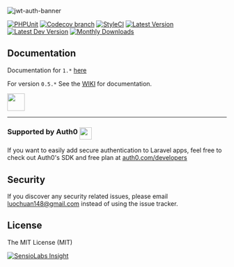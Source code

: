 ![jwt-auth-banner](https://cloud.githubusercontent.com/assets/1801923/9915273/119b9350-5cae-11e5-850b-c941cac60b32.png)

[![PHPUnit](https://github.com/luochuandesigns/jwt-auth/workflows/PHPUnit%20tests/badge.svg)](https://travis-ci.org/luochuandesigns/jwt-auth)
[![Codecov branch](https://img.shields.io/codecov/c/github/luochuandesigns/jwt-auth/develop.svg?style=flat-square&logo=codecov)](https://codecov.io/github/luochuandesigns/jwt-auth)
[![StyleCI](https://styleci.io/repos/23680678/shield?style=flat-square)](https://styleci.io/repos/23680678)
[![Latest Version](http://img.shields.io/packagist/v/luochuan/jwt-auth.svg?style=flat-square&logo=composer)](https://packagist.org/packages/luochuan/jwt-auth)
[![Latest Dev Version](https://img.shields.io/packagist/vpre/luochuan/jwt-auth.svg?style=flat-square&logo=composer)](https://packagist.org/packages/luochuan/jwt-auth#dev-develop)
[![Monthly Downloads](https://img.shields.io/packagist/dm/luochuan/jwt-auth.svg?style=flat-square&logo=composer)](https://packagist.org/packages/luochuan/jwt-auth)

## Documentation

Documentation for `1.*` [here](http://jwt-auth.com)

For version `0.5.*` See the [WIKI](https://github.com/luochuandesigns/jwt-auth/wiki) for documentation.

[<img src="https://user-images.githubusercontent.com/1801923/57975478-a7a88900-79c1-11e9-924b-d7fa742f743b.png" height="40">](https://www.patreon.com/bePatron?u=11815122)

-----------------------------------

### Supported by Auth0 <span><img src="https://user-images.githubusercontent.com/1801923/31792116-d4fca9ec-b512-11e7-92eb-56e8d3df8e70.png" height="28" align="top"></span>

If you want to easily add secure authentication to Laravel apps, feel free to check out Auth0's SDK and free plan at [auth0.com/developers](https://auth0.com/developers?utm_source=GHsponsor&utm_medium=GHsponsor&utm_campaign=jwt-auth&utm_content=auth)

## Security

If you discover any security related issues, please email luochuan148@gmail.com instead of using the issue tracker.

## License

The MIT License (MIT)

[![SensioLabs Insight](https://insight.sensiolabs.com/projects/ba600082-7869-4ea8-b877-0bf6a86d4988/big.svg)](https://insight.sensiolabs.com/projects/ba600082-7869-4ea8-b877-0bf6a86d4988)
